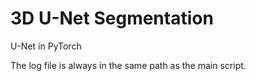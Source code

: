 # 3D U-Net Segmentation
U-Net in PyTorch

The log file is always in the same path as the main script.